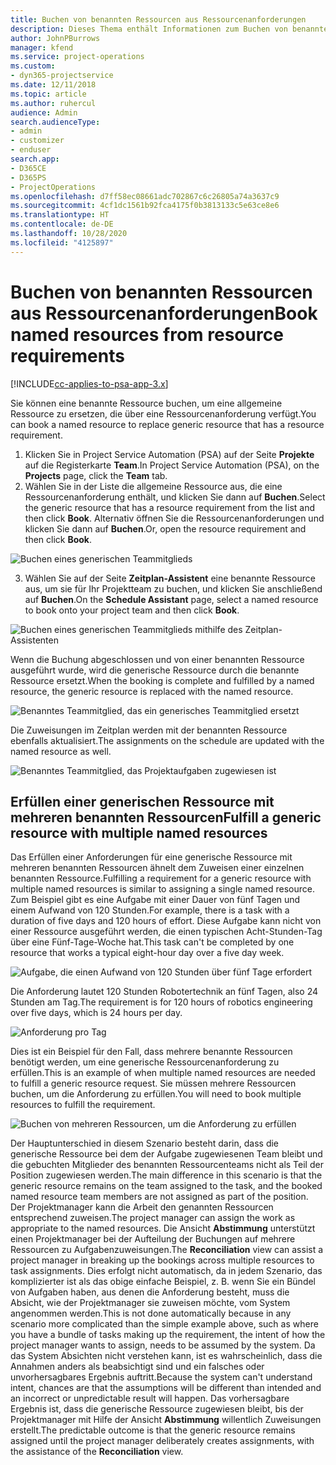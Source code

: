 ```yaml
---
title: Buchen von benannten Ressourcen aus Ressourcenanforderungen
description: Dieses Thema enthält Informationen zum Buchen von benannten Ressourcen für eine generische Ressourcenanforderung.
author: JohnPBurrows
manager: kfend
ms.service: project-operations
ms.custom:
- dyn365-projectservice
ms.date: 12/11/2018
ms.topic: article
ms.author: ruhercul
audience: Admin
search.audienceType:
- admin
- customizer
- enduser
search.app:
- D365CE
- D365PS
- ProjectOperations
ms.openlocfilehash: d7ff58ec08661adc702867c6c26805a74a3637c9
ms.sourcegitcommit: 4cf1dc1561b92fca4175f0b3813133c5e63ce8e6
ms.translationtype: HT
ms.contentlocale: de-DE
ms.lasthandoff: 10/28/2020
ms.locfileid: "4125897"
---
```

# <a name="book-named-resources-from-resource-requirements"></a><span data-ttu-id="89be3-103">Buchen von benannten Ressourcen aus Ressourcenanforderungen</span><span class="sxs-lookup"><span data-stu-id="89be3-103">Book named resources from resource requirements</span></span>

[!INCLUDE[cc-applies-to-psa-app-3.x](../includes/cc-applies-to-psa-app-3x.md)]

<span data-ttu-id="89be3-104">Sie können eine benannte Ressource buchen, um eine allgemeine Ressource zu ersetzen, die über eine Ressourcenanforderung verfügt.</span><span class="sxs-lookup"><span data-stu-id="89be3-104">You can book a named resource to replace generic resource that has a resource requirement.</span></span>

1. <span data-ttu-id="89be3-105">Klicken Sie in Project Service Automation (PSA) auf der Seite **Projekte** auf die Registerkarte **Team**.</span><span class="sxs-lookup"><span data-stu-id="89be3-105">In Project Service Automation (PSA), on the **Projects** page, click the **Team** tab.</span></span>
2. <span data-ttu-id="89be3-106">Wählen Sie in der Liste die allgemeine Ressource aus, die eine Ressourcenanforderung enthält, und klicken Sie dann auf **Buchen**.</span><span class="sxs-lookup"><span data-stu-id="89be3-106">Select the generic resource that has a resource requirement from the list and then click **Book**.</span></span> <span data-ttu-id="89be3-107">Alternativ öffnen Sie die Ressourcenanforderungen und klicken Sie dann auf **Buchen**.</span><span class="sxs-lookup"><span data-stu-id="89be3-107">Or, open the resource requirement and then click **Book**.</span></span>


![Buchen eines generischen Teammitglieds](media/RM-how-to-14.png)


3. <span data-ttu-id="89be3-109">Wählen Sie auf der Seite **Zeitplan-Assistent** eine benannte Ressource aus, um sie für Ihr Projektteam zu buchen, und klicken Sie anschließend auf **Buchen**.</span><span class="sxs-lookup"><span data-stu-id="89be3-109">On the **Schedule Assistant** page, select a named resource to book onto your project team and then click **Book**.</span></span>

![Buchen eines generischen Teammitglieds mithilfe des Zeitplan-Assistenten](media/RM-how-to-15.png)

<span data-ttu-id="89be3-111">Wenn die Buchung abgeschlossen und von einer benannten Ressource ausgeführt wurde, wird die generische Ressource durch die benannte Ressource ersetzt.</span><span class="sxs-lookup"><span data-stu-id="89be3-111">When the booking is complete and fulfilled by a named resource, the generic resource is replaced with the named resource.</span></span>

![Benanntes Teammitglied, das ein generisches Teammitglied ersetzt](media/RM-how-to-16.png)

<span data-ttu-id="89be3-113">Die Zuweisungen im Zeitplan werden mit der benannten Ressource ebenfalls aktualisiert.</span><span class="sxs-lookup"><span data-stu-id="89be3-113">The assignments on the schedule are updated with the named resource as well.</span></span>

![Benanntes Teammitglied, das Projektaufgaben zugewiesen ist](media/RM-how-to-17.png)

## <a name="fulfill-a-generic-resource-with-multiple-named-resources"></a><span data-ttu-id="89be3-115">Erfüllen einer generischen Ressource mit mehreren benannten Ressourcen</span><span class="sxs-lookup"><span data-stu-id="89be3-115">Fulfill a generic resource with multiple named resources</span></span>
<span data-ttu-id="89be3-116">Das Erfüllen einer Anforderungen für eine generische Ressource mit mehreren benannten Ressourcen ähnelt dem Zuweisen einer einzelnen benannten Ressource.</span><span class="sxs-lookup"><span data-stu-id="89be3-116">Fulfilling a requirement for a generic resource with multiple named resources is similar to assigning a single named resource.</span></span> <span data-ttu-id="89be3-117">Zum Beispiel gibt es eine Aufgabe mit einer Dauer von fünf Tagen und einem Aufwand von 120 Stunden.</span><span class="sxs-lookup"><span data-stu-id="89be3-117">For example, there is a task with a duration of five days and 120 hours of effort.</span></span> <span data-ttu-id="89be3-118">Diese Aufgabe kann nicht von einer Ressource ausgeführt werden, die einen typischen Acht-Stunden-Tag über eine Fünf-Tage-Woche hat.</span><span class="sxs-lookup"><span data-stu-id="89be3-118">This task can't be completed by one resource that works a typical eight-hour day over a five day week.</span></span> 

![Aufgabe, die einen Aufwand von 120 Stunden über fünf Tage erfordert](media/RM-how-to-21.png)

<span data-ttu-id="89be3-120">Die Anforderung lautet 120 Stunden Robotertechnik an fünf Tagen, also 24 Stunden am Tag.</span><span class="sxs-lookup"><span data-stu-id="89be3-120">The requirement is for 120 hours of robotics engineering over five days, which is 24 hours per day.</span></span>

![Anforderung pro Tag](media/RM-how-to-22.png)

<span data-ttu-id="89be3-122">Dies ist ein Beispiel für den Fall, dass mehrere benannte Ressourcen benötigt werden, um eine generische Ressourcenanforderung zu erfüllen.</span><span class="sxs-lookup"><span data-stu-id="89be3-122">This is an example of when multiple named resources are needed to fulfill a generic resource request.</span></span> <span data-ttu-id="89be3-123">Sie müssen mehrere Ressourcen buchen, um die Anforderung zu erfüllen.</span><span class="sxs-lookup"><span data-stu-id="89be3-123">You will need to book multiple resources to fulfill the requirement.</span></span>

![Buchen von mehreren Ressourcen, um die Anforderung zu erfüllen](media/RM-how-to-23.png)

<span data-ttu-id="89be3-125">Der Hauptunterschied in diesem Szenario besteht darin, dass die generische Ressource bei dem der Aufgabe zugewiesenen Team bleibt und die gebuchten Mitglieder des benannten Ressourcenteams nicht als Teil der Position zugewiesen werden.</span><span class="sxs-lookup"><span data-stu-id="89be3-125">The main difference in this scenario is that the generic resource remains on the team assigned to the task, and the booked named resource team members are not assigned as part of the position.</span></span> <span data-ttu-id="89be3-126">Der Projektmanager kann die Arbeit den genannten Ressourcen entsprechend zuweisen.</span><span class="sxs-lookup"><span data-stu-id="89be3-126">The project manager can assign the work as appropriate to the named resources.</span></span> <span data-ttu-id="89be3-127">Die Ansicht **Abstimmung** unterstützt einen Projektmanager bei der Aufteilung der Buchungen auf mehrere Ressourcen zu Aufgabenzuweisungen.</span><span class="sxs-lookup"><span data-stu-id="89be3-127">The **Reconciliation** view can assist a project manager in breaking up the bookings across multiple resources to task assignments.</span></span> <span data-ttu-id="89be3-128">Dies erfolgt nicht automatisch, da in jedem Szenario, das komplizierter ist als das obige einfache Beispiel, z. B. wenn Sie ein Bündel von Aufgaben haben, aus denen die Anforderung besteht, muss die Absicht, wie der Projektmanager sie zuweisen möchte, vom System angenommen werden.</span><span class="sxs-lookup"><span data-stu-id="89be3-128">This is not done automatically because in any scenario more complicated than the simple example above, such as where you have a bundle of tasks making up the requirement, the intent of how the project manager wants to assign, needs to be assumed by the system.</span></span> <span data-ttu-id="89be3-129">Da das System Absichten nicht verstehen kann, ist es wahrscheinlich, dass die Annahmen anders als beabsichtigt sind und ein falsches oder unvorhersagbares Ergebnis auftritt.</span><span class="sxs-lookup"><span data-stu-id="89be3-129">Because the system can't understand intent, chances are that the assumptions will be different than intended and an incorrect or unpredictable result will happen.</span></span> <span data-ttu-id="89be3-130">Das vorhersagbare Ergebnis ist, dass die generische Ressource zugewiesen bleibt, bis der Projektmanager mit Hilfe der Ansicht **Abstimmung** willentlich Zuweisungen erstellt.</span><span class="sxs-lookup"><span data-stu-id="89be3-130">The predictable outcome is that the generic resource remains assigned until the project manager deliberately creates assignments, with the assistance of the **Reconciliation** view.</span></span>


